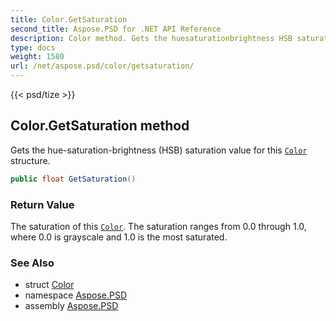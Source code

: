 ```yaml
---
title: Color.GetSaturation
second_title: Aspose.PSD for .NET API Reference
description: Color method. Gets the huesaturationbrightness HSB saturation value for this Color structure
type: docs
weight: 1580
url: /net/aspose.psd/color/getsaturation/
---
```

{{< psd/tize >}}
## Color.GetSaturation method

Gets the hue-saturation-brightness (HSB) saturation value for this [`Color`](../) structure.

```csharp
public float GetSaturation()
```

### Return Value

The saturation of this [`Color`](../). The saturation ranges from 0.0 through 1.0, where 0.0 is grayscale and 1.0 is the most saturated.

### See Also

* struct [Color](../)
* namespace [Aspose.PSD](../../../aspose.psd/)
* assembly [Aspose.PSD](../../../)


